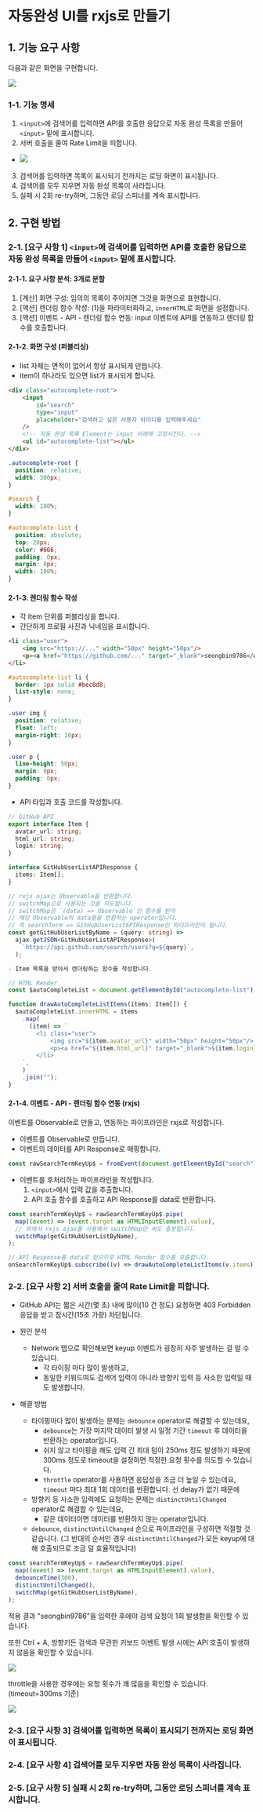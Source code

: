 # 자동완성 UI를 rxjs로 만들기

## 1. 기능 요구 사항

다음과 같은 화면을 구현합니다.

![](./docs/page.png)

### 1-1. 기능 명세

1. `<input>`에 검색어를 입력하면 API를 호출한 응답으로 자동 완성 목록을 만들어 `<input>` 밑에 표시합니다.
2. 서버 호출을 줄여 Rate Limit을 피합니다.
  - ![](./docs/rate-limit-fail-403.png)
3. 검색어를 입력하면 목록이 표시되기 전까지는 로딩 화면이 표시됩니다.
4. 검색어를 모두 지우면 자동 완성 목록이 사라집니다.
5. 실패 시 2회 re-try하며, 그동안 로딩 스피너를 계속 표시합니다.

## 2. 구현 방법

### 2-1. [요구 사항 1] `<input>`에 검색어를 입력하면 API를 호출한 응답으로 자동 완성 목록을 만들어 `<input>` 밑에 표시합니다.

#### 2-1-1. 요구 사항 분석: 3개로 분할

1. [계산] 화면 구성: 임의의 목록이 주어지면 그것을 화면으로 표현합니다.
2. [액션] 렌더링 함수 작성: (1)을 파라미터화하고, `innerHTML`로 화면을 설정합니다.
2. [액션] 이벤트 - API - 렌더링 함수 연동: input 이벤트에 API를 연동하고 렌더링 함수를 호출합니다.

#### 2-1-2. 화면 구성 (퍼블리싱)

- list 자체는 면적이 없어서 항상 표시되게 만듭니다.
- item이 하나라도 있으면 list가 표시되게 합니다.

```html
<div class="autocomplete-root">
    <input
        id="search"
        type="input"
        placeholder="검색하고 싶은 사용자 아이디를 입력해주세요"
    />
    <!-- 자동 완성 목록 Element는 input 아래에 고정시킨다. -->
    <ul id="autocomplete-list"></ul>
</div>
```

```css
.autocomplete-root {
  position: relative;
  width: 300px;
}

#search {
  width: 100%;
}

#autocomplete-list {
  position: absolute;
  top: 20px;
  color: #666;
  padding: 0px;
  margin: 0px;
  width: 100%;
}
```

#### 2-1-3. 렌더링 함수 작성

- 각 Item 단위를 퍼블리싱을 합니다.
- 간단하게 프로필 사진과 닉네임을 표시합니다.

```html
<li class="user">
    <img src="https://..." width="50px" height="50px"/>
    <p><a href="https://github.com/..." target="_blank">seongbin9786</a></p>
</li>
```

```css
#autocomplete-list li {
  border: 1px solid #bec8d8;
  list-style: none;
}

.user img {
  position: relative;
  float: left;
  margin-right: 10px;
}

.user p {
  line-height: 50px;
  margin: 0px;
  padding: 0px;
}
```

- API 타입과 호출 코드를 작성합니다.

```ts
// GitHub API
export interface Item {
  avatar_url: string;
  html_url: string;
  login: string;
}

interface GitHubUserListAPIResponse {
  items: Item[];
}

// rxjs ajax는 Observable을 반환합니다.
// switchMap으로 사용되는 것을 의도합니다.
// switchMap은 `(data) => Observable`인 함수를 받아
// 해당 Observable의 data들을 반환하는 operator입니다.
// 즉 searchTerm => GitHubUserListAPIResponse인 파이프라인이 됩니다.
const getGitHubUserListByName = (query: string) =>
  ajax.getJSON<GitHubUserListAPIResponse>(
    `https://api.github.com/search/users?q=${query}`,
  );

- Item 목록을 받아서 렌더링하는 함수를 작성합니다.

// HTML Render
const $autoCompleteList = document.getElementById("autocomplete-list")!;

function drawAutoCompleteListItems(items: Item[]) {
  $autoCompleteList.innerHTML = items
    .map(
      (item) => `
        <li class="user">
            <img src="${item.avatar_url}" width="50px" height="50px"/>
            <p><a href="${item.html_url}" target="_blank">${item.login}</a></p>
        </li>
    `,
    )
    .join("");
}
```

#### 2-1-4. 이벤트 - API - 렌더링 함수 연동 (rxjs)

이벤트를 Observable로 만들고, 연동하는 파이프라인은 rxjs로 작성합니다.

- 이벤트를 Observable로 만듭니다.
- 이벤트의 데이터를 API Response로 매핑합니다.

```ts
const rawSearchTermKeyUp$ = fromEvent(document.getElementById("search")!, "keyup");
```

- 이벤트를 후처리하는 파이프라인을 작성합니다.
  1. `<input>`에서 입력 값을 추출합니다.
  2. API 호출 함수를 호출하고 API Response를 data로 반환합니다.

```ts
const searchTermKeyUp$ = rawSearchTermKeyUp$.pipe(
  map((event) => (event.target as HTMLInputElement).value),
  // 위에서 rxjs ajax를 사용해서 switchMap만 써도 충분합니다.
  switchMap(getGitHubUserListByName),
);

// API Response를 data로 받으므로 HTML Render 함수를 호출합니다.
onSearchTermKeyUp$.subscribe((v) => drawAutoCompleteListItems(v.items));
```

### 2-2. [요구 사항 2] 서버 호출을 줄여 Rate Limit을 피합니다.

- GitHub API는 짧은 시간(몇 초) 내에 많이(10 건 정도) 요청하면 403 Forbidden 응답을 받고 잠시간(15초 가량) 차단됩니다.

- 원인 분석
  - Network 탭으로 확인해보면 keyup 이벤트가 굉장히 자주 발생하는 걸 알 수 있습니다.
    - 각 타이핑 마다 많이 발생하고,
    - 동일한 키워드여도 검색어 입력이 아니라 방향키 입력 등 사소한 입력일 때도 발생합니다.

- 해결 방법
  - 타이핑마다 많이 발생하는 문제는 `debounce` operator로 해결할 수 있는데요, 
    - `debounce`는 가장 마지막 데이터 발생 시 일정 기간 `timeout` 후 데이터을 반환하는 operator입니다.
    - 쉬지 않고 타이핑을 해도 입력 간 최대 텀이 250ms 정도 발생하기 때문에 300ms 정도로 timeout을 설정하면 적정한 요청 횟수를 의도할 수 있습니다.
    - `throttle` operator를 사용하면 응답성을 조금 더 높일 수 있는데요, `timeout` 마다 최대 1회 데이터를 반환합니다. 선 delay가 없기 때문에 
  - 방향키 등 사소한 입력에도 요청하는 문제는 `distinctUntilChanged` operator로 해결할 수 있는데요,
    - 같은 데이터이면 데이터를 반환하지 않는 operator입니다.
  - `debounce`, `distinctUntilChanged` 순으로 파이프라인을 구성하면 적절할 것 같습니다. (그 반대의 순서인 경우 `distinctUntilChanged`가 모든 keyup에 대해 호출되므로 조금 덜 효율적입니다)

```ts
const searchTermKeyUp$ = rawSearchTermKeyUp$.pipe(
  map((event) => (event.target as HTMLInputElement).value),
  debounceTime(300),
  distinctUntilChanged(),
  switchMap(getGitHubUserListByName),
);
```

적용 결과 "seongbin9786"을 입력한 후에야 검색 요청이 1회 발생함을 확인할 수 있습니다.

또한 Ctrl + A, 방향키든 검색과 무관한 키보드 이벤트 발생 시에는 API 호출이 발생하지 않음을 확인할 수 있습니다.

![](./docs/rate-limit-fixed.png)

throttle을 사용한 경우에는 요청 횟수가 꽤 많음을 확인할 수 있습니다. (timeout=300ms 기준)

![](./docs/rate-limit-throttle.png)

### 2-3. [요구 사항 3] 검색어를 입력하면 목록이 표시되기 전까지는 로딩 화면이 표시됩니다.



### 2-4. [요구 사항 4] 검색어를 모두 지우면 자동 완성 목록이 사라집니다.



### 2-5. [요구 사항 5] 실패 시 2회 re-try하며, 그동안 로딩 스피너를 계속 표시합니다.


